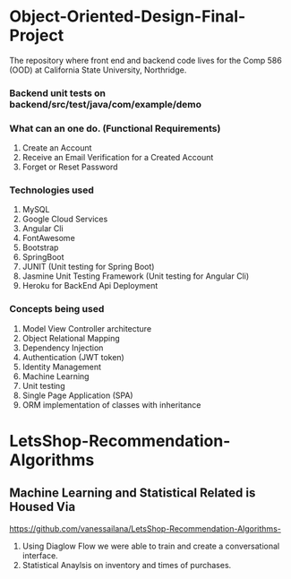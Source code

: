 # Object-Oriented-Design-Final-Project
The repository where front end and backend code lives for the Comp 586 (OOD)  at California State University, Northridge. 

### Backend unit tests on backend/src/test/java/com/example/demo

### What can an one do. (Functional Requirements)
1. Create an Account
2. Receive an Email Verification for a Created Account
3. Forget or Reset Password 
### Technologies used
1. MySQL
2. Google Cloud Services
3. Angular Cli 
4. FontAwesome
5. Bootstrap 
6. SpringBoot 
7. JUNIT (Unit testing for Spring Boot)
8. Jasmine Unit Testing Framework  (Unit testing for Angular Cli)
9. Heroku for BackEnd Api Deployment 

### Concepts being used
1. Model View Controller architecture 
2. Object Relational Mapping 
3. Dependency Injection 
4. Authentication (JWT token)
5. Identity Management 
6. Machine Learning 
7. Unit testing 
8. Single Page Application (SPA)
9. ORM implementation of classes with inheritance

# LetsShop-Recommendation-Algorithms
## Machine Learning and Statistical Related is Housed Via
https://github.com/vanessailana/LetsShop-Recommendation-Algorithms-
1. Using Diaglow Flow we were able to train and create a conversational interface. 
2. Statistical Anaylsis on inventory and times of purchases.
